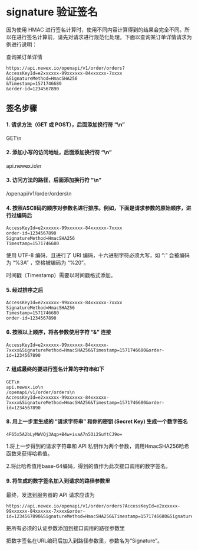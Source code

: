 # signature 验证签名

因为使用 HMAC 进行签名计算时，使用不同内容计算得到的结果会完全不同。所以在进行签名计算前，请先对请求进行规范化处理。下面以查询某订单详情请求为例进行说明：

查询某订单详情
```
https://api.newex.io/openapi/v1/order/orders?
AccessKeyId=e2xxxxxx-99xxxxxx-84xxxxxx-7xxxx
&SignatureMethod=HmacSHA256
&Timestamp=1571746680
&order-id=1234567890
```

## 签名步骤

#### 1. 请求方法（GET 或 POST），后面添加换行符 “\n”
GET\n

#### 2. 添加小写的访问地址，后面添加换行符 “\n”
api.newex.io\n

#### 3. 访问方法的路径，后面添加换行符 “\n”
/openapi/v1/order/orders\n

#### 4. 按照ASCII码的顺序对参数名进行排序。例如，下面是请求参数的原始顺序，进行过编码后
```
AccessKeyId=e2xxxxxx-99xxxxxx-84xxxxxx-7xxxx
order-id=1234567890
SignatureMethod=HmacSHA256
Timestamp=1571746680
```

 使用 UTF-8 编码，且进行了 URI 编码，十六进制字符必须大写，如 “:” 会被编码为 “%3A” ，空格被编码为 “%20”。

 时间戳（Timestamp）需要以时间戳格式添加。

#### 5. 经过排序之后
```
AccessKeyId=e2xxxxxx-99xxxxxx-84xxxxxx-7xxxx
SignatureMethod=HmacSHA256
Timestamp=1571746680
order-id=1234567890
```

#### 6. 按照以上顺序，将各参数使用字符 “&” 连接
```
AccessKeyId=e2xxxxxx-99xxxxxx-84xxxxxx-7xxxx&SignatureMethod=HmacSHA256&Timestamp=1571746680&order-id=1234567890
```

#### 7. 组成最终的要进行签名计算的字符串如下
```
GET\n
api.newex.io\n
/openapi/v1/order/orders\n
AccessKeyId=e2xxxxxx-99xxxxxx-84xxxxxx-7xxxx&SignatureMethod=HmacSHA256&Timestamp=1571746680&order-id=1234567890
```

#### 8. 用上一步里生成的 “请求字符串” 和你的密钥 (Secret Key) 生成一个数字签名
```
4F65x5A2bLyMWVQj3Aqp+B4w+ivaA7n5Oi2SuYtCJ9o=
```
1.将上一步得到的请求字符串和 API 私钥作为两个参数，调用HmacSHA256哈希函数来获得哈希值。

2.将此哈希值用base-64编码，得到的值作为此次接口调用的数字签名。

#### 9. 将生成的数字签名加入到请求的路径参数里
最终，发送到服务器的 API 请求应该为
```
https://api.newex.io/openapi/v1/order/orders?AccessKeyId=e2xxxxxx-99xxxxxx-84xxxxxx-7xxxx&order-id=1234567890&SignatureMethod=HmacSHA256&Timestamp=1571746680&Signature=4F65x5A2bLyMWVQj3Aqp%2BB4w%2BivaA7n5Oi2SuYtCJ9o%3D
```
把所有必须的认证参数添加到接口调用的路径参数里

把数字签名在URL编码后加入到路径参数里，参数名为“Signature”。
